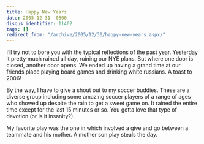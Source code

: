 ```yaml
---
title: Happy New Years
date: 2005-12-31 -0800
disqus_identifier: 11402
tags: []
redirect_from: "/archive/2005/12/30/happy-new-years.aspx/"
---
```


I’ll try not to bore you with the typical reflections of the past year.
Yesterday it pretty much rained all day, ruining our NYE plans. But
where one door is closed, another door opens. We ended up having a grand
time at our friends place playing board games and drinking white
russians. A toast to 2006!

By the way, I have to give a shout out to my soccer buddies. These are a
diverse group including some amazing soccer players of a range of ages
who showed up despite the rain to get a sweet game on. It rained the
entire time except for the last 15 minutes or so. You gotta love that
type of devotion (or is it insanity?).

My favorite play was the one in which involved a give and go between a
teammate and his mother. A mother son play steals the day.

